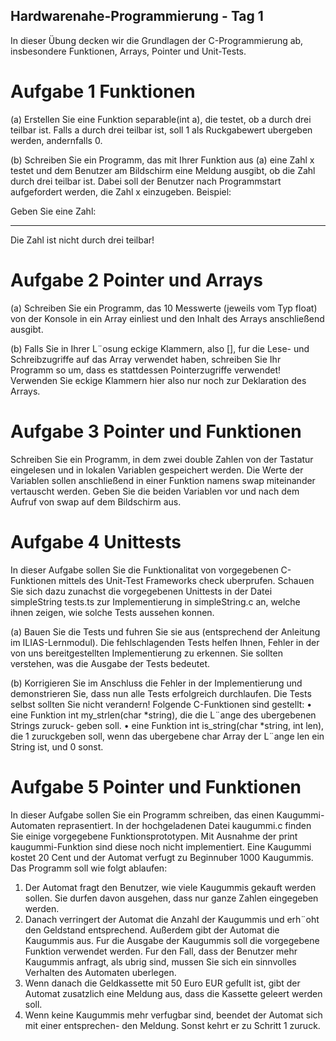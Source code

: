 ## Hardwarenahe-Programmierung - Tag 1

In dieser Übung decken wir die Grundlagen der C-Programmierung ab, insbesondere Funktionen,  Arrays, Pointer und Unit-Tests.


# Aufgabe 1 Funktionen

(a) Erstellen Sie eine Funktion separable(int a), die testet, ob a durch drei teilbar ist. Falls a
durch drei teilbar ist, soll 1 als Ruckgabewert ubergeben werden, andernfalls 0.

(b) Schreiben Sie ein Programm, das mit Ihrer Funktion aus (a) eine Zahl x testet und dem Benutzer
am Bildschirm eine Meldung ausgibt, ob die Zahl durch drei teilbar ist. Dabei soll der Benutzer
nach Programmstart aufgefordert werden, die Zahl x einzugeben. Beispiel: 

Geben Sie eine Zahl:

-------------------------------------
Die Zahl ist nicht durch drei teilbar!

# Aufgabe 2 Pointer und Arrays

(a) Schreiben Sie ein Programm, das 10 Messwerte (jeweils vom Typ float) von der Konsole in ein
Array einliest und den Inhalt des Arrays anschließend ausgibt.

(b) Falls Sie in Ihrer L¨osung eckige Klammern, also [], fur die Lese- und Schreibzugriffe auf das
Array verwendet haben, schreiben Sie Ihr Programm so um, dass es stattdessen Pointerzugriffe
verwendet! Verwenden Sie eckige Klammern hier also nur noch zur Deklaration des Arrays.

# Aufgabe 3 Pointer und Funktionen

Schreiben Sie ein Programm, in dem zwei double Zahlen von der Tastatur eingelesen und in lokalen
Variablen gespeichert werden. Die Werte der Variablen sollen anschließend in einer Funktion namens
swap miteinander vertauscht werden. Geben Sie die beiden Variablen vor und nach dem Aufruf von
swap auf dem Bildschirm aus.

# Aufgabe 4 Unittests

In dieser Aufgabe sollen Sie die Funktionalitat von vorgegebenen C-Funktionen mittels des Unit-Test
Frameworks check uberprufen. Schauen Sie sich dazu zunachst die vorgegebenen Unittests in der Datei
simpleString tests.ts zur Implementierung in simpleString.c an, welche ihnen zeigen, wie solche
Tests aussehen konnen.

(a) Bauen Sie die Tests und fuhren Sie sie aus (entsprechend der Anleitung im ILIAS-Lernmodul).
Die fehlschlagenden Tests helfen Ihnen, Fehler in der von uns bereitgestellten Implementierung
zu erkennen. Sie sollten verstehen, was die Ausgabe der Tests bedeutet.

(b) Korrigieren Sie im Anschluss die Fehler in der Implementierung und demonstrieren Sie, dass nun
alle Tests erfolgreich durchlaufen. Die Tests selbst sollten Sie nicht verandern!
Folgende C-Funktionen sind gestellt:
• eine Funktion int my_strlen(char *string), die die L¨ange des ubergebenen Strings zuruck-
geben soll.
• eine Funktion int is_string(char *string, int len), die 1 zuruckgeben soll, wenn das
ubergebene char Array der L¨ange len ein String ist, und 0 sonst.

# Aufgabe 5 Pointer und Funktionen

In dieser Aufgabe sollen Sie ein Programm schreiben, das einen Kaugummi-Automaten reprasentiert.
In der hochgeladenen Datei kaugummi.c finden Sie einige vorgegebene Funktionsprototypen. Mit Ausnahme der print kaugummi-Funktion sind diese noch nicht implementiert.
Eine Kaugummi kostet 20 Cent und der Automat verfugt zu Beginnuber 1000 Kaugummis.
Das Programm soll wie folgt ablaufen:

1. Der Automat fragt den Benutzer, wie viele Kaugummis gekauft werden sollen. Sie durfen davon
ausgehen, dass nur ganze Zahlen eingegeben werden.
2. Danach verringert der Automat die Anzahl der Kaugummis und erh¨oht den Geldstand entsprechend. Außerdem gibt der Automat die Kaugummis aus. Fur die Ausgabe der Kaugummis soll 
die vorgegebene Funktion verwendet werden. Fur den Fall, dass der Benutzer mehr Kaugummis
anfragt, als ubrig sind, mussen Sie sich ein sinnvolles Verhalten des Automaten uberlegen.
3. Wenn danach die Geldkassette mit 50 Euro EUR gefullt ist, gibt der Automat zusatzlich eine
Meldung aus, dass die Kassette geleert werden soll.
4. Wenn keine Kaugummis mehr verfugbar sind, beendet der Automat sich mit einer entsprechen-
den Meldung. Sonst kehrt er zu Schritt 1 zuruck.
